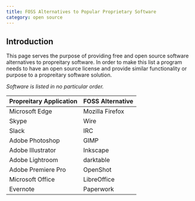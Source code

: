 ```yaml
---
title: FOSS Alternatives to Popular Proprietary Software
category: open source
---
```

## Introduction

This page serves the purpose of providing free and open source software alternatives to propreitary software. In order to make this list a program needs to have an open source license and provide similar functionality or purpose to a propreitary software solution.

*Software is listed in no particular order.*

| Propreitary Application | FOSS Alternative |
| --- | --- |
| Microsoft Edge | Mozilla Firefox |
| Skype | Wire |
| Slack | IRC |
| Adobe Photoshop | GIMP |
| Adobe Illustrator | Inkscape |
| Adobe Lightroom | darktable |
| Adobe Premiere Pro | OpenShot |
| Microsoft Office | LibreOffice |
| Evernote | Paperwork |
